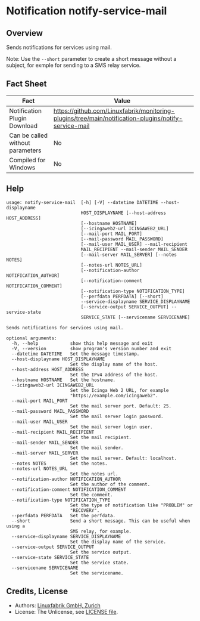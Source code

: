 # Notification notify-service-mail

## Overview

Sends notifications for services using mail.

Note: Use the `--short` parameter to create a short message without a subject, for exmple for sending to a SMS relay service.


## Fact Sheet

| Fact | Value |
|----|----|
| Notification Plugin Download          | <https://github.com/Linuxfabrik/monitoring-plugins/tree/main/notification-plugins/notify-service-mail> |
| Can be called without parameters      | No |
| Compiled for Windows                  | No |


## Help

```text
usage: notify-service-mail  [-h] [-V] --datetime DATETIME --host-displayname
                            HOST_DISPLAYNAME [--host-address HOST_ADDRESS]
                            [--hostname HOSTNAME]
                            [--icingaweb2-url ICINGAWEB2_URL]
                            [--mail-port MAIL_PORT]
                            [--mail-password MAIL_PASSWORD]
                            [--mail-user MAIL_USER] --mail-recipient
                            MAIL_RECIPIENT --mail-sender MAIL_SENDER
                            [--mail-server MAIL_SERVER] [--notes NOTES]
                            [--notes-url NOTES_URL]
                            [--notification-author NOTIFICATION_AUTHOR]
                            [--notification-comment NOTIFICATION_COMMENT]
                            [--notification-type NOTIFICATION_TYPE]
                            [--perfdata PERFDATA] [--short]
                            --service-displayname SERVICE_DISPLAYNAME
                            [--service-output SERVICE_OUTPUT] --service-state
                            SERVICE_STATE [--servicename SERVICENAME]

Sends notifications for services using mail.

optional arguments:
  -h, --help            show this help message and exit
  -V, --version         show program's version number and exit
  --datetime DATETIME   Set the message timestamp.
  --host-displayname HOST_DISPLAYNAME
                        Set the display name of the host.
  --host-address HOST_ADDRESS
                        Set the IPv4 address of the host.
  --hostname HOSTNAME   Set the hostname.
  --icingaweb2-url ICINGAWEB2_URL
                        Set the Icinga Web 2 URL, for example
                        "https://example.com/icingaweb2".
  --mail-port MAIL_PORT
                        Set the mail server port. Default: 25.
  --mail-password MAIL_PASSWORD
                        Set the mail server login password.
  --mail-user MAIL_USER
                        Set the mail server login user.
  --mail-recipient MAIL_RECIPIENT
                        Set the mail recipient.
  --mail-sender MAIL_SENDER
                        Set the mail sender.
  --mail-server MAIL_SERVER
                        Set the mail server. Default: localhost.
  --notes NOTES         Set the notes.
  --notes-url NOTES_URL
                        Set the notes url.
  --notification-author NOTIFICATION_AUTHOR
                        Set the author of the comment.
  --notification-comment NOTIFICATION_COMMENT
                        Set the comment.
  --notification-type NOTIFICATION_TYPE
                        Set the type of notification like "PROBLEM" or
                        "RECOVERY".
  --perfdata PERFDATA   Set the perfdata.
  --short               Send a short message. This can be useful when using a
                        SMS relay, for example.
  --service-displayname SERVICE_DISPLAYNAME
                        Set the display name of the service.
  --service-output SERVICE_OUTPUT
                        Set the service output.
  --service-state SERVICE_STATE
                        Set the service state.
  --servicename SERVICENAME
                        Set the servicename.
```


## Credits, License

* Authors: [Linuxfabrik GmbH, Zurich](https://www.linuxfabrik.ch)
* License: The Unlicense, see [LICENSE file](https://unlicense.org/).
